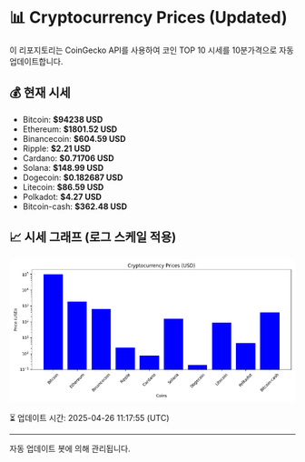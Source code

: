 
# 📊 Cryptocurrency Prices (Updated)

이 리포지토리는 CoinGecko API를 사용하여 코인 TOP 10 시세를 10분가격으로 자동 업데이트합니다.

## 💰 현재 시세
- Bitcoin: **$94238 USD**
- Ethereum: **$1801.52 USD**
- Binancecoin: **$604.59 USD**
- Ripple: **$2.21 USD**
- Cardano: **$0.71706 USD**
- Solana: **$148.99 USD**
- Dogecoin: **$0.182687 USD**
- Litecoin: **$86.59 USD**
- Polkadot: **$4.27 USD**
- Bitcoin-cash: **$362.48 USD**

## 📈 시세 그래프 (로그 스케일 적용)
![Crypto Prices](crypto_prices.png)

⏳ 업데이트 시간: 2025-04-26 11:17:55 (UTC)

---
자동 업데이트 봇에 의해 관리됩니다.
